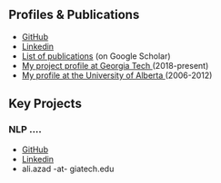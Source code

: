 ## Profiles & Publications

* [GitHub](https://github.com/a-azad)
* [Linkedin](https://www.linkedin.com/in/aliazad/)
* [List of publications](https://goo.gl/Y2grlj) (on Google Scholar)
* [My project profile at Georgia Tech ](https://gatech-csm.symplicity.com/profiles/aliazad)(2018-present)
* [My profile at the University of Alberta ](https://sites.ualberta.ca/~azad1)(2006-2012)

## Key Projects

### NLP ....
* [GitHub]()
* [Linkedin]()
* ali.azad -at- giatech.edu
